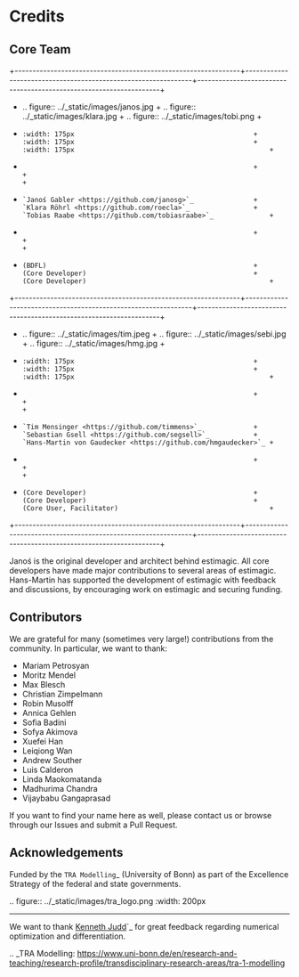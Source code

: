 # Credits

## Core Team

+---------------------------------------------------------------+---------------------------------------------------------------+-------------------------------------------------------------------+
+ .. figure:: ../_static/images/janos.jpg                       + .. figure:: ../_static/images/klara.jpg                       + .. figure:: ../_static/images/tobi.png                            +
+     :width: 175px                                             +     :width: 175px                                             +     :width: 175px                                                 +
+                                                               +                                                               +                                                                   +
+     `Janoś Gabler <https://github.com/janosg>`_               +     `Klara Röhrl <https://github.com/roecla>`_                +     `Tobias Raabe <https://github.com/tobiasraabe>`_              +
+                                                               +                                                               +                                                                   +
+     (BDFL)                                                    +     (Core Developer)                                          +     (Core Developer)                                              +
+---------------------------------------------------------------+---------------------------------------------------------------+-------------------------------------------------------------------+
+ .. figure:: ../_static/images/tim.jpeg                        + .. figure:: ../_static/images/sebi.jpg                        + .. figure:: ../_static/images/hmg.jpg                             +
+     :width: 175px                                             +     :width: 175px                                             +     :width: 175px                                                 +
+                                                               +                                                               +                                                                   +
+     `Tim Mensinger <https://github.com/timmens>`_             +     `Sebastian Gsell <https://github.com/segsell>`_           +     `Hans-Martin von Gaudecker <https://github.com/hmgaudecker>`_ +
+                                                               +                                                               +                                                                   +
+     (Core Developer)                                          +     (Core Developer)                                          +     (Core User, Facilitator)                                      +
+---------------------------------------------------------------+---------------------------------------------------------------+-------------------------------------------------------------------+


Janoś is the original developer and architect behind estimagic.
All core developers have made major contributions to several areas of estimagic.
Hans-Martin has supported the development of estimagic with feedback and discussions, by
encouraging work on estimagic and securing funding.

## Contributors

We are grateful for many (sometimes very large!) contributions from the community. In
particular, we want to thank:

- Mariam Petrosyan
- Moritz Mendel
- Max Blesch
- Christian Zimpelmann
- Robin Musolff
- Annica Gehlen
- Sofia Badini
- Sofya Akimova
- Xuefei Han
- Leiqiong Wan
- Andrew Souther
- Luis Calderon
- Linda Maokomatanda
- Madhurima Chandra
- Vijaybabu Gangaprasad

If you want to find your name here as well, please contact us or browse through our
Issues and submit a Pull Request.


## Acknowledgements


Funded by the `TRA Modelling`_ (University of Bonn) as part of the Excellence Strategy
of the federal and state governments.

.. figure:: ../_static/images/tra_logo.png
    :width: 200px

----------------------------------------------------------------------------------------

We want to thank [Kenneth Judd](https://kenjudd.org/)`_ for great feedback regarding
numerical optimization and differentiation.


.. _TRA Modelling: https://www.uni-bonn.de/en/research-and-teaching/research-profile/transdisciplinary-research-areas/tra-1-modelling
